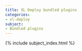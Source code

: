 ```yaml
---
title: XL Deploy bundled plugins
categories:
- xl-deploy
subject:
- Bundled plugins
---
```


{% include subject_index.html %}
